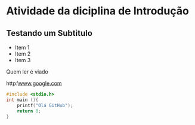 # Atividade da diciplina de Introdução

## Testando um Subtitulo

+ Item 1
+ Item 2
+ Item 3

Quem ler é viado

http:\\www.google.com

```c
#include <stdio.h>
int main (){
	printf("Olá GitHub");
	return 0;
}


